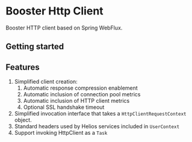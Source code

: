 # Booster Http Client

Booster HTTP client based on Spring WebFlux.

## Getting started

## Features 

1. Simplified client creation:
   1. Automatic response compression enablement 
   2. Automatic inclusion of connection pool metrics 
   3. Automatic inclusion of HTTP client metrics 
   4. Optional SSL handshake timeout
2. Simplified invocation interface that takes a ```HttpClientRequestContext``` object.
3. Standard headers used by Helios services included in ```UserContext```
4. Support invoking HttpClient as a ```Task```

